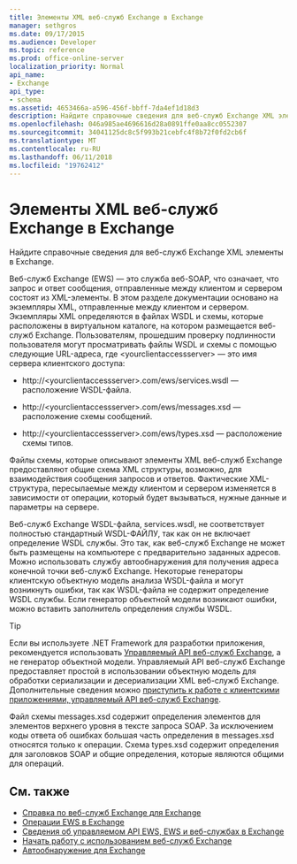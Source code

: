 ```yaml
---
title: Элементы XML веб-служб Exchange в Exchange
manager: sethgros
ms.date: 09/17/2015
ms.audience: Developer
ms.topic: reference
ms.prod: office-online-server
localization_priority: Normal
api_name:
- Exchange
api_type:
- schema
ms.assetid: 4653466a-a596-456f-bbff-7da4ef1d18d3
description: Найдите справочные сведения для веб-служб Exchange XML элементы в Exchange.
ms.openlocfilehash: 046a985ae4696616d28a0891ffe0aa8cc0552307
ms.sourcegitcommit: 34041125dc8c5f993b21cebfc4f8b72f0fd2cb6f
ms.translationtype: MT
ms.contentlocale: ru-RU
ms.lasthandoff: 06/11/2018
ms.locfileid: "19762412"
---
```

# <a name="ews-xml-elements-in-exchange"></a>Элементы XML веб-служб Exchange в Exchange

Найдите справочные сведения для веб-служб Exchange XML элементы в Exchange.
  
Веб-служб Exchange (EWS) — это служба веб-SOAP, что означает, что запрос и ответ сообщения, отправленные между клиентом и сервером состоят из XML-элементы. В этом разделе документации основано на экземпляры XML, отправленные между клиентом и сервером. Экземпляры XML определяются в файлах WSDL и схемы, которые расположены в виртуальном каталоге, на котором размещается веб-служб Exchange. Пользователям, прошедшим проверку подлинности пользователя могут просматривать файлы WSDL и схемы с помощью следующие URL-адреса, где \<yourclientaccessserver\> — это имя сервера клиентского доступа:
  
- http://\<yourclientaccessserver\>.com/ews/services.wsdl — расположение WSDL-файла.
    
- http://\<yourclientaccessserver\>.com/ews/messages.xsd — расположение схемы сообщений.
    
- http://\<yourclientaccessserver\>.com/ews/types.xsd — расположение схемы типов.
    
Файлы схемы, которые описывают элементы XML веб-служб Exchange предоставляют общие схема XML структуры, возможно, для взаимодействия сообщения запросов и ответов. Фактические XML-структура, пересылаемые между клиентом и сервером изменяется в зависимости от операции, который будет вызываться, нужные данные и параметры на сервере.
  
Веб-служб Exchange WSDL-файла, services.wsdl, не соответствует полностью стандартный WSDL-ФАЙЛУ, так как он не включает определение WSDL службы. Это так, как веб-служб Exchange не может быть размещены на компьютере с предварительно заданных адресов. Можно использовать службу автообнаружения для получения адреса конечной точки веб-служб Exchange. Некоторые генераторы клиентскую объектную модель анализа WSDL-файла и могут возникнуть ошибки, так как WSDL-файла не содержит определение WSDL службы. Если генератор объектной модели возникают ошибки, можно вставить заполнитель определения службы WSDL.
  
> [!TIP]
> Если вы используете .NET Framework для разработки приложения, рекомендуется использовать [Управляемый API веб-служб Exchange](http://aka.ms/ews-managed-api-readme), а не генератор объектной модели. Управляемый API веб-служб Exchange предоставляет простой в использовании объектную модель для обработки сериализации и десериализации XML веб-служб Exchange. Дополнительные сведения можно [приступить к работе с клиентскими приложениями, управляемый API веб-служб Exchange](http://msdn.microsoft.com/library/c2267733-6f4f-49e5-9614-1e4a24c3af1a%28Office.15%29.aspx). 
  
Файл схемы messages.xsd содержит определения элементов для элементов верхнего уровня в тексте запроса SOAP. За исключением коды ответа об ошибках большая часть определения в messages.xsd относятся только к операции. Схема types.xsd содержит определения для заголовков SOAP и общие определения, которые являются общими для операций.
  
## <a name="see-also"></a>См. также

- [Справка по веб-служб Exchange для Exchange](ews-reference-for-exchange.md)
- [Операции EWS в Exchange](ews-operations-in-exchange.md)
- [Сведения об управляемом API EWS, EWS и веб-службах в Exchange](../exchange-web-services/explore-the-ews-managed-api-ews-and-web-services-in-exchange.md)
- [Начать работу с использованием веб-служб Exchange](../exchange-web-services/start-using-web-services-in-exchange.md)
- [Автообнаружение для Exchange](../exchange-web-services/autodiscover-for-exchange.md)
    

